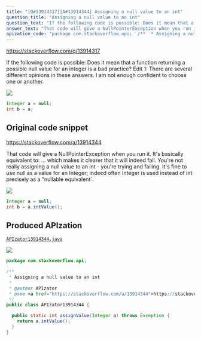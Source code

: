 ```yaml
---
title: "[Q#13914317][A#13914344] Assigning a null value to an int"
question_title: "Assigning a null value to an int"
question_text: "If the following code is possible: Does it mean that a function returning a possible null value for an integer is a bad practice? Edit 1: There are several different opinions in these answers. I am not enough confident to choose one or another."
answer_text: "That code will give a NullPointerException when you run it. It's basically equivalent to: ... which makes it clearer that it will indeed fail. You're not really assigning a null value to an int - you're trying and failing. It's fine to use null as a value for an Integer; indeed often Integer is used instead of int precisely as a \"nullable equivalent`."
apization_code: "package com.stackoverflow.api;  /**  * Assigning a null value to an int  *  * @author APIzator  * @see <a href=\"https://stackoverflow.com/a/13914344\">https://stackoverflow.com/a/13914344</a>  */ public class APIzator13914344 {    public static int assignValue(Integer a) throws Exception {     return a.intValue();   } }"
---
```


https://stackoverflow.com/q/13914317

If the following code is possible:
Does it mean that a function returning a possible null value for an integer is a bad practice?
Edit 1:
There are several different opinions in these answers. I am not enough confident to choose one or another.


<div class="code-logo"><img src="/stackoverflow.png" /></div>

```java
Integer a = null;
int b = a;
```


## Original code snippet

https://stackoverflow.com/a/13914344

That code will give a NullPointerException when you run it. It&#x27;s basically equivalent to:
... which makes it clearer that it will indeed fail.
You&#x27;re not really assigning a null value to an int - you&#x27;re trying and failing.
It&#x27;s fine to use null as a value for an Integer; indeed often Integer is used instead of int precisely as a &quot;nullable equivalent`.

<div class="code-logo"><img src="/stackoverflow.png" /></div>

```java
Integer a = null;
int b = a.intValue();
```

## Produced APIzation

[`APIzator13914344.java`](https://github.com/blind-papers/apization-temp-data/raw/main/search/APIzator13914344.java)

<div class="code-logo"><img src="/apizator.png" /></div>

```java
package com.stackoverflow.api;

/**
 * Assigning a null value to an int
 *
 * @author APIzator
 * @see <a href="https://stackoverflow.com/a/13914344">https://stackoverflow.com/a/13914344</a>
 */
public class APIzator13914344 {

  public static int assignValue(Integer a) throws Exception {
    return a.intValue();
  }
}

```